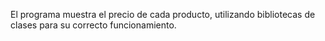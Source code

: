 El programa muestra el precio de cada producto, utilizando bibliotecas de clases para su correcto funcionamiento.

